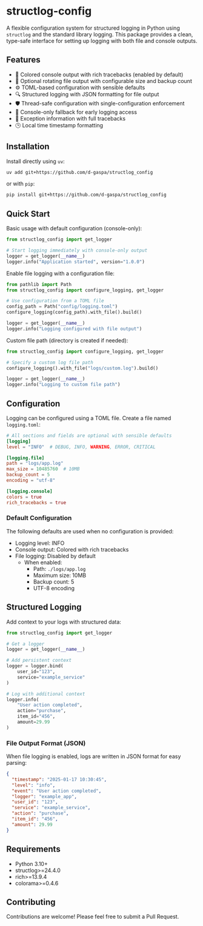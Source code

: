 # structlog-config

A flexible configuration system for structured logging in Python using `structlog` and the standard library logging.
This package provides a clean, type-safe interface for setting up logging with both file and console outputs.

## Features

- 🎨 Colored console output with rich tracebacks (enabled by default)
- 🔄 Optional rotating file output with configurable size and backup count
- ⚙️ TOML-based configuration with sensible defaults
- 🔍 Structured logging with JSON formatting for file output
- 🛡️ Thread-safe configuration with single-configuration enforcement
- 📝 Console-only fallback for early logging access
- 💫 Exception information with full tracebacks
- 🕒 Local time timestamp formatting

## Installation

Install directly using `uv`:

```bash
uv add git+https://github.com/d-gaspa/structlog_config
```

or with `pip`:

```bash
pip install git+https://github.com/d-gaspa/structlog_config
```

## Quick Start

Basic usage with default configuration (console-only):

```python
from structlog_config import get_logger

# Start logging immediately with console-only output
logger = get_logger(__name__)
logger.info("Application started", version="1.0.0")
```

Enable file logging with a configuration file:

```python
from pathlib import Path
from structlog_config import configure_logging, get_logger

# Use configuration from a TOML file
config_path = Path("config/logging.toml")
configure_logging(config_path).with_file().build()

logger = get_logger(__name__)
logger.info("Logging configured with file output")
```

Custom file path (directory is created if needed):

```python
from structlog_config import configure_logging, get_logger

# Specify a custom log file path
configure_logging().with_file("logs/custom.log").build()

logger = get_logger(__name__)
logger.info("Logging to custom file path")
```

## Configuration

Logging can be configured using a TOML file. Create a file named `logging.toml`:

```toml
# All sections and fields are optional with sensible defaults
[logging]
level = "INFO"  # DEBUG, INFO, WARNING, ERROR, CRITICAL

[logging.file]
path = "logs/app.log"
max_size = 10485760  # 10MB
backup_count = 5
encoding = "utf-8"

[logging.console]
colors = true
rich_tracebacks = true
```

### Default Configuration

The following defaults are used when no configuration is provided:

- Logging level: INFO
- Console output: Colored with rich tracebacks
- File logging: Disabled by default
    - When enabled:
        - Path: `./logs/app.log`
        - Maximum size: 10MB
        - Backup count: 5
        - UTF-8 encoding

## Structured Logging

Add context to your logs with structured data:

```python
from structlog_config import get_logger

# Get a logger
logger = get_logger(__name__)

# Add persistent context
logger = logger.bind(
    user_id="123",
    service="example_service"
)

# Log with additional context
logger.info(
    "User action completed",
    action="purchase",
    item_id="456",
    amount=29.99
)
```

### File Output Format (JSON)

When file logging is enabled, logs are written in JSON format for easy parsing:

```json
{
  "timestamp": "2025-01-17 10:30:45",
  "level": "info",
  "event": "User action completed",
  "logger": "example_app",
  "user_id": "123",
  "service": "example_service",
  "action": "purchase",
  "item_id": "456",
  "amount": 29.99
}
```

## Requirements

- Python 3.10+
- structlog>=24.4.0
- rich>=13.9.4
- colorama>=0.4.6

## Contributing

Contributions are welcome! Please feel free to submit a Pull Request.